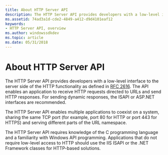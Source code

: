 ```yaml
---
title: About HTTP Server API
description: The HTTP Server API provides developers with a low-level interface to the server side of the HTTP functionality as defined in RFC 2616.
ms.assetid: 74ad3a1d-cde2-4849-a412-d9d4101eaf12
keywords:
- HTTP Server API, overview
ms.author: windowssdkdev
ms.topic: article
ms.date: 05/31/2018
---
```


# About HTTP Server API

The HTTP Server API provides developers with a low-level interface to the server side of the HTTP functionality as defined in [RFC 2616](Http://go.microsoft.com/fwlink/p/?linkid=84048). The API enables an application to receive HTTP requests directed to URLs and send HTTP responses. For sending dynamic responses, the ISAPI or ASP.NET interfaces are recommended.

The HTTP Server API enables multiple applications to coexist on a system, sharing the same TCP port (for example, port 80 for HTTP or port 443 for HTTPS) and serving different parts of the URL namespace.

The HTTP Server API requires knowledge of the C programming language and a familiarity with Windows API programming. Applications that do not require low-level access to HTTP should use the IIS ISAPI or the .NET Framework classes for HTTP-based solutions.

 

 




